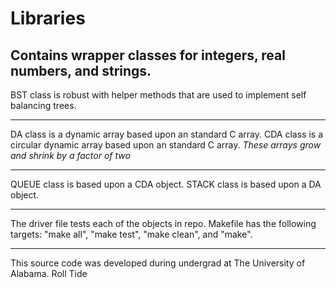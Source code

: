 # Libraries
Contains wrapper classes for integers, real numbers, and strings.
-------------------------------------------------------------------------------------------------------
BST class is robust with helper methods that are used to implement self balancing trees.
_______________________________________________________________________________________________________
DA class is a dynamic array based upon an standard C array.
CDA class is a circular dynamic array based upon an standard C array.
*These arrays grow and shrink by a factor of two*
_______________________________________________________________________________________________________
QUEUE class is based upon a CDA object.
STACK class is based upon a DA object.
_______________________________________________________________________________________________________
The driver file tests each of the objects in repo. Makefile has the following targets: "make all", "make test", "make clean", and "make".
_______________________________________________________________________________________________________
This source code was developed during undergrad at The University of Alabama.
Roll Tide
